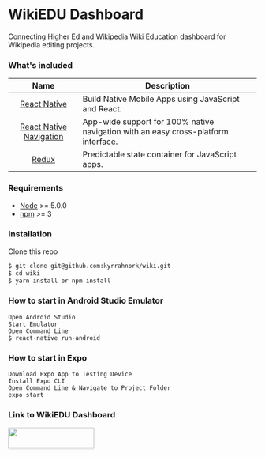 # WikiEDU Dashboard
Connecting Higher Ed and Wikipedia
Wiki Education dashboard for Wikipedia editing projects.

### What's included
| Name             | Description   |
| :-------------:|--------------|
| [React Native](http://facebook.github.io/react-native/releases/0.32/) |  Build Native Mobile Apps using JavaScript and React. |
| [React Native Navigation](https://github.com/wix/react-native-navigation) | App-wide support for 100% native navigation with an easy cross-platform interface. |
| [Redux](https://nodejs.org/) | Predictable state container for JavaScript apps.  |

### Requirements
- [Node](https://nodejs.org/) >= 5.0.0
- [npm](https://npmjs.com) >= 3

### Installation

Clone this repo

```sh
$ git clone git@github.com:kyrrahnork/wiki.git
$ cd wiki
$ yarn install or npm install
```

### How to start in Android Studio Emulator
```
Open Android Studio
Start Emulator
Open Command Line
$ react-native run-android
```
### How to start in Expo
```
Download Expo App to Testing Device
Install Expo CLI
Open Command Line & Navigate to Project Folder 
expo start
```




### Link to WikiEDU Dashboard

<a href="https://dashboard.wikiedu.org/"><img src="https://wikiedu.org/strategy/public/wikiedu-logo.png" style="height: 41px !important;width: 174px !important;box-shadow: 0px 3px 2px 0px rgba(190, 190, 190, 0.5) !important;-webkit-box-shadow: 0px 3px 2px 0px rgba(190, 190, 190, 0.5) !important;"  target="_blank"></a>
